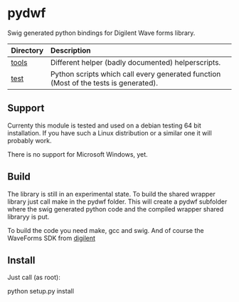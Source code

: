 pydwf
=====

Swig generated python bindings for Digilent Wave forms library.

| Directory   | Description                                                                                       |
| ------------|:--------------------------------------------------------------------------------------------------|
| [tools]     | Different helper (badly documented) helperscripts.                                                |
| [test]      | Python scripts which call every generated function (Most of the tests is generated).              |


Support
-------
Currenty this module is tested and used on a debian testing 64 bit installation. If you have such a Linux distribution or a similar one it will probably work.

There is no support for Microsoft Windows, yet.

Build
-----
The library is still in an experimental state. To build the shared wrapper library just call make in the pydwf folder. This will create a pydwf subfolder where the swig generated python code and the compiled wrapper shared libraryy is put.

To build the code you need make, gcc and swig. And of course the WaveForms SDK from [digilent]

Install
-------
Just call (as root):

python setup.py install 

[tools]: https://github.com/tobbad/pydwf/tree/master/tools
[test]: https://github.com/tobbad/pydwf/tree/master/test
[waveforms]: http://www.digilentinc.com/Products/Detail.cfm?NavPath=2,66,849&Prod=WAVEFORMS
[digilent]: http://www.digilentinc.com/
